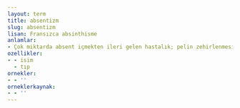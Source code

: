 ```yaml
---
layout: term
title: absentizm
slug: absentizm
lisan: Fransızca absinthisme
anlamlar:
- Çok miktarda absent içmekten ileri gelen hastalık; pelin zehirlenmesi
ozellikler:
- - isim
  - tıp
ornekler:
- - ''
orneklerkaynak:
- - ''
---
```

